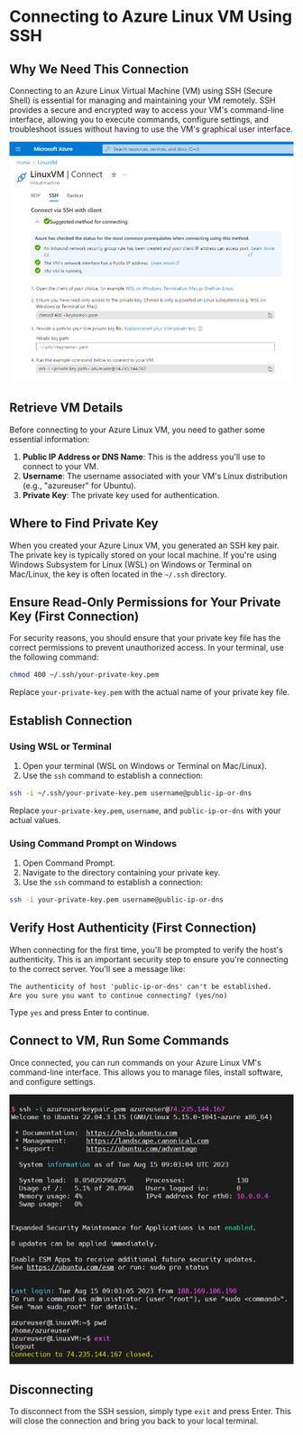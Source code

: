 # Connecting to Azure Linux VM Using SSH

## Why We Need This Connection
Connecting to an Azure Linux Virtual Machine (VM) using SSH (Secure Shell) is essential for managing and maintaining your VM remotely. SSH provides a secure and encrypted way to access your VM's command-line interface, allowing you to execute commands, configure settings, and troubleshoot issues without having to use the VM's graphical user interface.

<img src="images/connecting-to-linux-vm/details.png" width="700" />

## Retrieve VM Details
Before connecting to your Azure Linux VM, you need to gather some essential information:

1. **Public IP Address or DNS Name**: This is the address you'll use to connect to your VM.
2. **Username**: The username associated with your VM's Linux distribution (e.g., "azureuser" for Ubuntu).
3. **Private Key**: The private key used for authentication.

## Where to Find Private Key
When you created your Azure Linux VM, you generated an SSH key pair. The private key is typically stored on your local machine. If you're using Windows Subsystem for Linux (WSL) on Windows or Terminal on Mac/Linux, the key is often located in the `~/.ssh` directory.

## Ensure Read-Only Permissions for Your Private Key (First Connection)
For security reasons, you should ensure that your private key file has the correct permissions to prevent unauthorized access. In your terminal, use the following command:

```sh
chmod 400 ~/.ssh/your-private-key.pem
```

Replace `your-private-key.pem` with the actual name of your private key file.

## Establish Connection
### Using WSL or Terminal
1. Open your terminal (WSL on Windows or Terminal on Mac/Linux).
2. Use the `ssh` command to establish a connection:

```sh
ssh -i ~/.ssh/your-private-key.pem username@public-ip-or-dns
```

Replace `your-private-key.pem`, `username`, and `public-ip-or-dns` with your actual values.

### Using Command Prompt on Windows
1. Open Command Prompt.
2. Navigate to the directory containing your private key.
3. Use the `ssh` command to establish a connection:

```sh
ssh -i your-private-key.pem username@public-ip-or-dns
```

## Verify Host Authenticity (First Connection)
When connecting for the first time, you'll be prompted to verify the host's authenticity. This is an important security step to ensure you're connecting to the correct server. You'll see a message like:

```
The authenticity of host 'public-ip-or-dns' can't be established.
Are you sure you want to continue connecting? (yes/no)
```

Type `yes` and press Enter to continue.

## Connect to VM, Run Some Commands
Once connected, you can run commands on your Azure Linux VM's command-line interface. This allows you to manage files, install software, and configure settings.

<img src="images/connecting-to-linux-vm/connection.png" width="700" />

## Disconnecting
To disconnect from the SSH session, simply type `exit` and press Enter. This will close the connection and bring you back to your local terminal.
